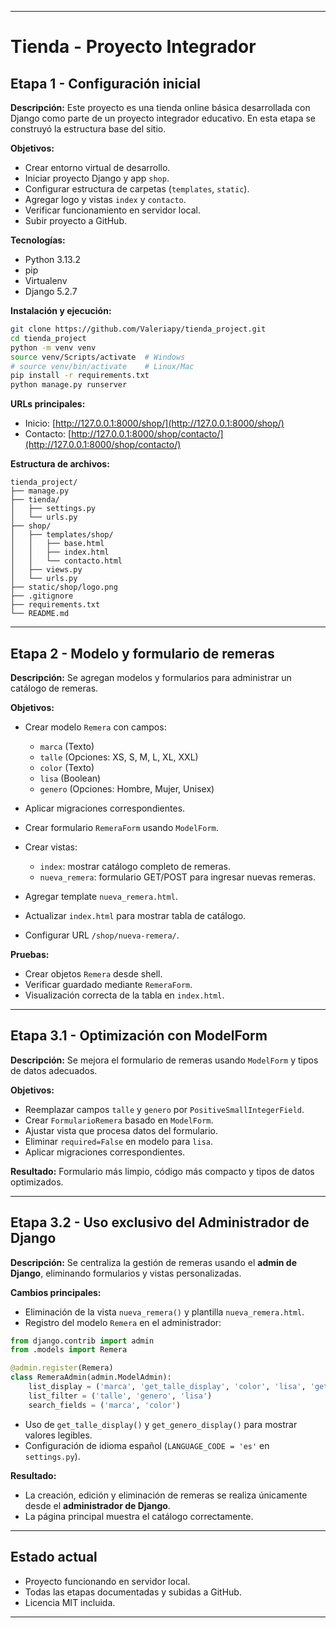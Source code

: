 
---

# Tienda - Proyecto Integrador

## Etapa 1 - Configuración inicial

**Descripción:**
Este proyecto es una tienda online básica desarrollada con Django como parte de un proyecto integrador educativo. En esta etapa se construyó la estructura base del sitio.

**Objetivos:**

* Crear entorno virtual de desarrollo.
* Iniciar proyecto Django y app `shop`.
* Configurar estructura de carpetas (`templates`, `static`).
* Agregar logo y vistas `index` y `contacto`.
* Verificar funcionamiento en servidor local.
* Subir proyecto a GitHub.

**Tecnologías:**

* Python 3.13.2
* pip
* Virtualenv
* Django 5.2.7

**Instalación y ejecución:**

```bash
git clone https://github.com/Valeriapy/tienda_project.git
cd tienda_project
python -m venv venv
source venv/Scripts/activate  # Windows
# source venv/bin/activate    # Linux/Mac
pip install -r requirements.txt
python manage.py runserver
```

**URLs principales:**

* Inicio: [http://127.0.0.1:8000/shop/](http://127.0.0.1:8000/shop/)
* Contacto: [http://127.0.0.1:8000/shop/contacto/](http://127.0.0.1:8000/shop/contacto/)

**Estructura de archivos:**

```
tienda_project/
├── manage.py
├── tienda/
│   ├── settings.py
│   └── urls.py
├── shop/
│   ├── templates/shop/
│   │   ├── base.html
│   │   ├── index.html
│   │   └── contacto.html
│   ├── views.py
│   └── urls.py
├── static/shop/logo.png
├── .gitignore
├── requirements.txt
└── README.md
```

---

## Etapa 2 - Modelo y formulario de remeras

**Descripción:**
Se agregan modelos y formularios para administrar un catálogo de remeras.

**Objetivos:**

* Crear modelo `Remera` con campos:

  * `marca` (Texto)
  * `talle` (Opciones: XS, S, M, L, XL, XXL)
  * `color` (Texto)
  * `lisa` (Boolean)
  * `genero` (Opciones: Hombre, Mujer, Unisex)
* Aplicar migraciones correspondientes.
* Crear formulario `RemeraForm` usando `ModelForm`.
* Crear vistas:

  * `index`: mostrar catálogo completo de remeras.
  * `nueva_remera`: formulario GET/POST para ingresar nuevas remeras.
* Agregar template `nueva_remera.html`.
* Actualizar `index.html` para mostrar tabla de catálogo.
* Configurar URL `/shop/nueva-remera/`.

**Pruebas:**

* Crear objetos `Remera` desde shell.
* Verificar guardado mediante `RemeraForm`.
* Visualización correcta de la tabla en `index.html`.

---

## Etapa 3.1 - Optimización con ModelForm

**Descripción:**
Se mejora el formulario de remeras usando `ModelForm` y tipos de datos adecuados.

**Objetivos:**

* Reemplazar campos `talle` y `genero` por `PositiveSmallIntegerField`.
* Crear `FormularioRemera` basado en `ModelForm`.
* Ajustar vista que procesa datos del formulario.
* Eliminar `required=False` en modelo para `lisa`.
* Aplicar migraciones correspondientes.

**Resultado:**
Formulario más limpio, código más compacto y tipos de datos optimizados.

---

## Etapa 3.2 - Uso exclusivo del Administrador de Django

**Descripción:**
Se centraliza la gestión de remeras usando el **admin de Django**, eliminando formularios y vistas personalizadas.

**Cambios principales:**

* Eliminación de la vista `nueva_remera()` y plantilla `nueva_remera.html`.
* Registro del modelo `Remera` en el administrador:

```python
from django.contrib import admin
from .models import Remera

@admin.register(Remera)
class RemeraAdmin(admin.ModelAdmin):
    list_display = ('marca', 'get_talle_display', 'color', 'lisa', 'get_genero_display')
    list_filter = ('talle', 'genero', 'lisa')
    search_fields = ('marca', 'color')
```

* Uso de `get_talle_display()` y `get_genero_display()` para mostrar valores legibles.
* Configuración de idioma español (`LANGUAGE_CODE = 'es'` en `settings.py`).

**Resultado:**

* La creación, edición y eliminación de remeras se realiza únicamente desde el **administrador de Django**.
* La página principal muestra el catálogo correctamente.

---

## Estado actual

* Proyecto funcionando en servidor local.
* Todas las etapas documentadas y subidas a GitHub.
* Licencia MIT incluida.

---